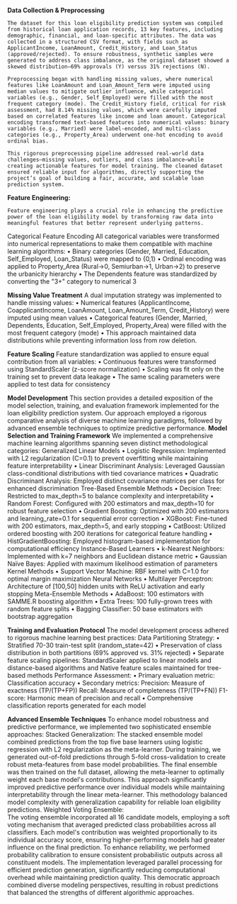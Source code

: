 ****Data Collection & Preprocessing****

	The dataset for this loan eligibility prediction system was compiled from historical loan application records, 13 key features, including demographic, financial, and loan-specific attributes. The data was collected in a structured CSV format, with fields such as ApplicantIncome, LoanAmount, Credit_History, and Loan_Status (approved/rejected). To ensure robustness, synthetic samples were generated to address class imbalance, as the original dataset showed a skewed distribution—69% approvals (Y) versus 31% rejections (N).
 
	Preprocessing began with handling missing values, where numerical features like LoanAmount and Loan_Amount_Term were imputed using median values to mitigate outlier influence, while categorical variables (e.g., Gender, Self_Employed) were filled with the most frequent category (mode). The Credit_History field, critical for risk assessment, had 8.14% missing values, which were carefully imputed based on correlated features like income and loan amount. Categorical encoding transformed text-based features into numerical values: binary variables (e.g., Married) were label-encoded, and multi-class categories (e.g., Property_Area) underwent one-hot encoding to avoid ordinal bias.

	This rigorous preprocessing pipeline addressed real-world data challenges—missing values, outliers, and class imbalance—while creating actionable features for model training. The cleaned dataset ensured reliable input for algorithms, directly supporting the project’s goal of building a fair, accurate, and scalable loan prediction system.

****Feature Engineering:****

	Feature engineering plays a crucial role in enhancing the predictive power of the loan eligibility model by transforming raw data into meaningful features that better represent underlying patterns.

Categorical Feature Encoding
All categorical variables were transformed into numerical representations to make them compatible with machine learning algorithms: 
•	Binary categories (Gender, Married, Education, Self_Employed, Loan_Status) were mapped to {0,1}
•	Ordinal encoding was applied to Property_Area (Rural→0, Semiurban→1, Urban→2) to preserve the urbanicity hierarchy
•	The Dependents feature was standardized by converting the "3+" category to numerical 3

**Missing Value Treatment**
A dual imputation strategy was implemented to handle missing values:
•	Numerical features (ApplicantIncome, CoapplicantIncome, LoanAmount, Loan_Amount_Term, Credit_History) were imputed using mean values
•	Categorical features (Gender, Married, Dependents, Education, Self_Employed, Property_Area) were filled with the most frequent category (mode)
•	This approach maintained data distributions while preventing information loss from row deletion.


**Feature Scaling**
Feature standardization was applied to ensure equal contribution from all variables:
•	Continuous features were transformed using StandardScaler (z-score normalization)
•	Scaling was fit only on the training set to prevent data leakage
•	The same scaling parameters were applied to test data for consistency



****Model Development****
This section provides a detailed exposition of the model selection, training, and evaluation framework implemented for the loan eligibility prediction system. Our approach employed a rigorous comparative analysis of diverse machine learning paradigms, followed by advanced ensemble techniques to optimize predictive performance.
**Model Selection and Training Framework**
We implemented a comprehensive machine learning algorithms spanning seven distinct methodological categories:
Generalized Linear Models
•	Logistic Regression: Implemented with L2 regularization (C=0.1) to prevent overfitting while maintaining feature interpretability
•	Linear Discriminant Analysis: Leveraged Gaussian class-conditional distributions with tied covariance matrices
•	Quadratic Discriminant Analysis: Employed distinct covariance matrices per class for enhanced discrimination
Tree-Based Ensemble Methods
•	Decision Tree: Restricted to max_depth=5 to balance complexity and interpretability
•	Random Forest: Configured with 200 estimators and max_depth=10 for robust feature selection
•	Gradient Boosting: Optimized with 200 estimators and learning_rate=0.1 for sequential error correction
•	XGBoost: Fine-tuned with 200 estimators, max_depth=5, and early stopping
•	CatBoost: Utilized ordered boosting with 200 iterations for categorical feature handling
•	HistGradientBoosting: Employed histogram-based implementation for computational efficiency
Instance-Based Learners
•	k-Nearest Neighbors: Implemented with k=7 neighbors and Euclidean distance metric
•	Gaussian Naïve Bayes: Applied with maximum likelihood estimation of parameters
Kernel Methods
•	Support Vector Machine: RBF kernel with C=1.0 for optimal margin maximization
Neural Networks
•	Multilayer Perceptron: Architecture of [100,50] hidden units with ReLU activation and early stopping
Meta-Ensemble Methods
•	AdaBoost: 100 estimators with SAMME.R boosting algorithm
•	Extra Trees: 100 fully-grown trees with random feature splits
•	Bagging Classifier: 50 base estimators with bootstrap aggregation

**Training and Evaluation Protocol**
The model development process adhered to rigorous machine learning best practices:
Data Partitioning Strategy:
•	Stratified 70-30 train-test split (random_state=42)
•	Preservation of class distribution in both partitions (69% approved vs. 31% rejected)
•	Separate feature scaling pipelines: StandardScaler applied to linear models and distance-based algorithms and Native feature scales maintained for tree-based methods
Performance Assessment:
•	Primary evaluation metric: Classification accuracy
•	Secondary metrics:
Precision: Measure of exactness (TP/(TP+FP))
Recall: Measure of completeness (TP/(TP+FN))
F1-score: Harmonic mean of precision and recall
•	Comprehensive classification reports generated for each model


**Advanced Ensemble Techniques**
To enhance model robustness and predictive performance, we implemented two sophisticated ensemble approaches:
Stacked Generalization:
The stacked ensemble model combined predictions from the top five base learners using logistic regression with L2 regularization as the meta-learner. During training, we generated out-of-fold predictions through 5-fold cross-validation to create robust meta-features from base model probabilities. The final ensemble was then trained on the full dataset, allowing the meta-learner to optimally weight each base model's contributions. This approach significantly improved predictive performance over individual models while maintaining interpretability through the linear meta-learner. This methodology balanced model complexity with generalization capability for reliable loan eligibility predictions.
Weighted Voting Ensemble:	
The voting ensemble incorporated all 16 candidate models, employing a soft voting mechanism that averaged predicted class probabilities across all classifiers. Each model's contribution was weighted proportionally to its individual accuracy score, ensuring higher-performing models had greater influence on the final prediction. To enhance reliability, we performed probability calibration to ensure consistent probabilistic outputs across all constituent models. The implementation leveraged parallel processing for efficient prediction generation, significantly reducing computational overhead while maintaining prediction quality. This democratic approach combined diverse modeling perspectives, resulting in robust predictions that balanced the strengths of different algorithmic approaches.
